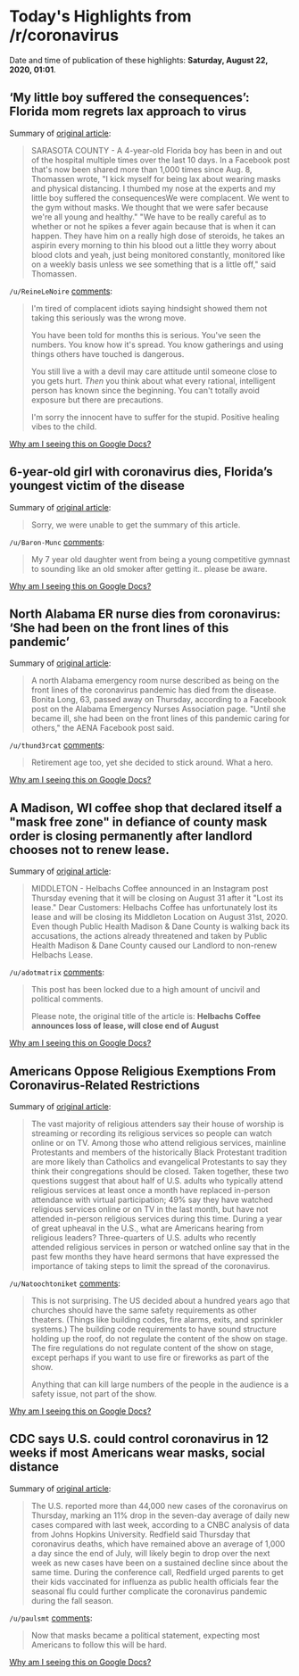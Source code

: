 # Today's Highlights from /r/coronavirus

Date and time of publication of these highlights: **Saturday, August 22, 2020, 01:01**.

## ‘My little boy suffered the consequences’: Florida mom regrets lax approach to virus

Summary of [original article](https://www.mychamplainvalley.com/news/my-little-boy-suffered-the-consequences-florida-mom-regrets-lax-approach-to-virus/):

> SARASOTA COUNTY - A 4-year-old Florida boy has been in and out of the hospital multiple times over the last 10 days. In a Facebook post that's now been shared more than 1,000 times since Aug. 8, Thomassen wrote, "I kick myself for being lax about wearing masks and physical distancing. I thumbed my nose at the experts and my little boy suffered the consequencesWe were complacent. We went to the gym without masks. We thought that we were safer because we're all young and healthy." "We have to be really careful as to whether or not he spikes a fever again because that is when it can happen. They have him on a really high dose of steroids, he takes an aspirin every morning to thin his blood out a little they worry about blood clots and yeah, just being monitored constantly, monitored like on a weekly basis unless we see something that is a little off," said Thomassen.

`/u/ReineLeNoire` [comments](https://www.reddit.com/r/Coronavirus/comments/ie71lv/my_little_boy_suffered_the_consequences_florida/):

> I'm tired of complacent idiots saying hindsight showed them not taking this seriously was the wrong move.
> 
> You have been told for months this is serious. You've seen the numbers. You know how it's spread. You know gatherings and using things others have touched is dangerous. 
> 
> You still live a with a devil may care attitude until someone close to you gets hurt. *Then* you think about what every rational, intelligent person has known since the beginning. You can't totally avoid exposure but there are precautions.
> 
> I'm sorry the innocent have to suffer for the stupid. Positive healing vibes to the child.

[Why am I seeing this on Google Docs?](https://docs.google.com/document/d/1Dc6We63vOXIZsc0op-Bt4abqkYjXzOigalQqFxmvvbM/edit?usp=sharing)

## 6-year-old girl with coronavirus dies, Florida’s youngest victim of the disease

Summary of [original article](https://www.orlandosentinel.com/coronavirus/os-ne-florida-coronavirus-girl-age-6-dies-20200821-2fpe24bclbfzdglokdlzf3f7fy-story.html?utm_source=feedburner&utm_medium=feed&utm_campaign=Feed%3A+orlandosentinel+%28Orlando+Sentinel+–+Orlando+news%2C+sports+and+more%29):

> Sorry, we were unable to get the summary of this article.

`/u/Baron-Munc` [comments](https://www.reddit.com/r/Coronavirus/comments/ie3mss/6yearold_girl_with_coronavirus_dies_floridas/):

> My 7 year old daughter went from being a young competitive gymnast to sounding like an old smoker after getting it.. please be aware.

[Why am I seeing this on Google Docs?](https://docs.google.com/document/d/1Dc6We63vOXIZsc0op-Bt4abqkYjXzOigalQqFxmvvbM/edit?usp=sharing)

## North Alabama ER nurse dies from coronavirus: ‘She had been on the front lines of this pandemic’

Summary of [original article](https://www.al.com/news/2020/08/north-alabama-er-nurse-dies-from-coronavirus-she-had-been-on-the-front-lines-of-this-pandemic.html):

> A north Alabama emergency room nurse described as being on the front lines of the coronavirus pandemic has died from the disease. Bonita Long, 63, passed away on Thursday, according to a Facebook post on the Alabama Emergency Nurses Association page. "Until she became ill, she had been on the front lines of this pandemic caring for others," the AENA Facebook post said.

`/u/thund3rcat` [comments](https://www.reddit.com/r/Coronavirus/comments/iea3nm/north_alabama_er_nurse_dies_from_coronavirus_she/):

> Retirement age too, yet she decided to stick around. What a hero.

[Why am I seeing this on Google Docs?](https://docs.google.com/document/d/1Dc6We63vOXIZsc0op-Bt4abqkYjXzOigalQqFxmvvbM/edit?usp=sharing)

## A Madison, WI coffee shop that declared itself a "mask free zone" in defiance of county mask order is closing permanently after landlord chooses not to renew lease.

Summary of [original article](https://wkow.com/2020/08/20/helbachs-coffee-announces-loss-of-lease-will-close-end-of-august/):

> MIDDLETON - Helbachs Coffee announced in an Instagram post Thursday evening that it will be closing on August 31 after it "Lost its lease." Dear Customers: Helbachs Coffee has unfortunately lost its lease and will be closing its Middleton Location on August 31st, 2020. Even though Public Health Madison & Dane County is walking back its accusations, the actions already threatened and taken by Public Health Madison & Dane County caused our Landlord to non-renew Helbachs Lease.

`/u/adotmatrix` [comments](https://www.reddit.com/r/Coronavirus/comments/idwvd5/a_madison_wi_coffee_shop_that_declared_itself_a/):

> This post has been locked due to a high amount of uncivil and political comments.
> 
> Please note, the original title of the article is:  **Helbachs Coffee announces loss of lease, will close end of August**

[Why am I seeing this on Google Docs?](https://docs.google.com/document/d/1Dc6We63vOXIZsc0op-Bt4abqkYjXzOigalQqFxmvvbM/edit?usp=sharing)

## Americans Oppose Religious Exemptions From Coronavirus-Related Restrictions

Summary of [original article](https://www.pewforum.org/2020/08/07/americans-oppose-religious-exemptions-from-coronavirus-related-restrictions/?):

> The vast majority of religious attenders say their house of worship is streaming or recording its religious services so people can watch online or on TV. Among those who attend religious services, mainline Protestants and members of the historically Black Protestant tradition are more likely than Catholics and evangelical Protestants to say they think their congregations should be closed. Taken together, these two questions suggest that about half of U.S. adults who typically attend religious services at least once a month have replaced in-person attendance with virtual participation; 49% say they have watched religious services online or on TV in the last month, but have not attended in-person religious services during this time. During a year of great upheaval in the U.S., what are Americans hearing from religious leaders? Three-quarters of U.S. adults who recently attended religious services in person or watched online say that in the past few months they have heard sermons that have expressed the importance of taking steps to limit the spread of the coronavirus.

`/u/Natoochtoniket` [comments](https://www.reddit.com/r/Coronavirus/comments/ie2agp/americans_oppose_religious_exemptions_from/):

> This is not surprising.   The US decided about a hundred years ago that churches should have the same safety requirements as other theaters.  (Things like building codes, fire alarms, exits, and sprinkler systems.)  The building code requirements to have sound structure holding up the roof, do not regulate the content of the show on stage.  The fire regulations do not regulate content of the show on stage, except perhaps if you want to use fire or fireworks as part of the show. 
> 
> Anything that can kill large numbers of the people in the audience is a safety issue, not part of the show.

[Why am I seeing this on Google Docs?](https://docs.google.com/document/d/1Dc6We63vOXIZsc0op-Bt4abqkYjXzOigalQqFxmvvbM/edit?usp=sharing)

## CDC says U.S. could control coronavirus in 12 weeks if most Americans wear masks, social distance

Summary of [original article](https://www.cnbc.com/2020/08/21/cdc-says-us-could-control-coronavirus-in-12-weeks-if-most-americans-wear-masks-social-distance.html):

> The U.S. reported more than 44,000 new cases of the coronavirus on Thursday, marking an 11% drop in the seven-day average of daily new cases compared with last week, according to a CNBC analysis of data from Johns Hopkins University. Redfield said Thursday that coronavirus deaths, which have remained above an average of 1,000 a day since the end of July, will likely begin to drop over the next week as new cases have been on a sustained decline since about the same time. During the conference call, Redfield urged parents to get their kids vaccinated for influenza as public health officials fear the seasonal flu could further complicate the coronavirus pandemic during the fall season.

`/u/paulsmt` [comments](https://www.reddit.com/r/Coronavirus/comments/ie29bg/cdc_says_us_could_control_coronavirus_in_12_weeks/):

> Now that masks became a political statement, expecting most Americans to follow this will be hard.

[Why am I seeing this on Google Docs?](https://docs.google.com/document/d/1Dc6We63vOXIZsc0op-Bt4abqkYjXzOigalQqFxmvvbM/edit?usp=sharing)

